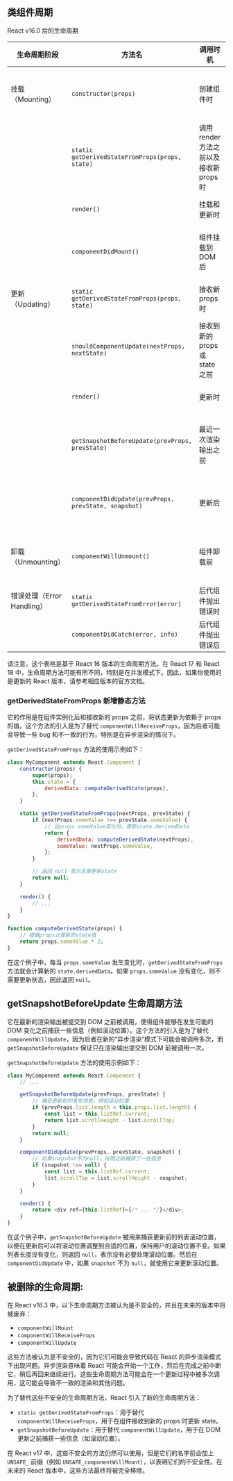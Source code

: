 ## 类组件周期

React v16.0 后的生命周期

| 生命周期阶段               | 方法名                                               | 调用时机                                | 用途                           |
| -------------------------- | ---------------------------------------------------- | --------------------------------------- | ------------------------------ |
| 挂载（Mounting）           | `constructor(props)`                                 | 创建组件时                              | 初始化 state，绑定事件处理方法 |
|                            | `static getDerivedStateFromProps(props, state)`      | 调用 render 方法之前以及接收新 props 时 | 更新 state 或返回 null         |
|                            | `render()`                                           | 挂载和更新时                            | 返回 React 元素                |
|                            | `componentDidMount()`                                | 组件挂载到 DOM 后                       | 执行网络请求、DOM 操作等       |
| 更新（Updating）           | `static getDerivedStateFromProps(props, state)`      | 接收新 props 时                         | 更新 state 或返回 null         |
|                            | `shouldComponentUpdate(nextProps, nextState)`        | 接收到新的 props 或 state 之前          | 决定是否重新渲染               |
|                            | `render()`                                           | 更新时                                  | 返回 React 元素                |
|                            | `getSnapshotBeforeUpdate(prevProps, prevState)`      | 最近一次渲染输出之前                    | 捕获 DOM 信息（如滚动位置）    |
|                            | `componentDidUpdate(prevProps, prevState, snapshot)` | 更新后                                  | 执行网络请求、DOM 操作等       |
| 卸载（Unmounting）         | `componentWillUnmount()`                             | 组件卸载前                              | 清理操作（如取消网络请求）     |
| 错误处理（Error Handling） | `static getDerivedStateFromError(error)`             | 后代组件抛出错误时                      | 渲染备用 UI                    |
|                            | `componentDidCatch(error, info)`                     | 后代组件抛出错误后                      | 记录错误信息                   |

请注意，这个表格是基于 React 16 版本的生命周期方法。在 React 17 和 React 18 中，生命周期方法可能有所不同，特别是在并发模式下。因此，如果你使用的是更新的 React 版本，请参考相应版本的官方文档。

### getDerivedStateFromProps 新增静态方法

它的作用是在组件实例化后和接收新的 props 之前，将状态更新为依赖于 props 的值。这个方法的引入是为了替代 `componentWillReceiveProps`，因为后者可能会导致一些 bug 和不一致的行为，特别是在异步渲染的情况下。

`getDerivedStateFromProps` 方法的使用示例如下：

```javascript
class MyComponent extends React.Component {
    constructor(props) {
        super(props);
        this.state = {
            derivedData: computeDerivedState(props),
        };
    }

    static getDerivedStateFromProps(nextProps, prevState) {
        if (nextProps.someValue !== prevState.someValue) {
            // 当props.someValue变化时，更新state.derivedData
            return {
                derivedData: computeDerivedState(nextProps),
                someValue: nextProps.someValue,
            };
        }

        // 返回 null 表示无需更新state
        return null;
    }

    render() {
        // ...
    }
}

function computeDerivedState(props) {
    // 根据props计算新的state值
    return props.someValue * 2;
}
```

在这个例子中，每当 `props.someValue` 发生变化时，`getDerivedStateFromProps` 方法就会计算新的 `state.derivedData`。如果 `props.someValue` 没有变化，则不需要更新状态，因此返回 `null`。

## getSnapshotBeforeUpdate 生命周期方法

它在最新的渲染输出被提交到 DOM 之前被调用，使得组件能够在发生可能的 DOM 变化之前捕获一些信息（例如滚动位置）。这个方法的引入是为了替代 `componentWillUpdate`，因为后者在新的“异步渲染”模式下可能会被调用多次，而 `getSnapshotBeforeUpdate` 保证只在渲染输出提交到 DOM 前被调用一次。

`getSnapshotBeforeUpdate` 方法的使用示例如下：

```javascript
class MyComponent extends React.Component {
    // ...

    getSnapshotBeforeUpdate(prevProps, prevState) {
        // 捕获更新前的某些信息，例如滚动位置
        if (prevProps.list.length < this.props.list.length) {
            const list = this.listRef.current;
            return list.scrollHeight - list.scrollTop;
        }
        return null;
    }

    componentDidUpdate(prevProps, prevState, snapshot) {
        // 如果snapshot不为null，说明之前捕获了一些信息
        if (snapshot !== null) {
            const list = this.listRef.current;
            list.scrollTop = list.scrollHeight - snapshot;
        }
    }

    render() {
        return <div ref={this.listRef}>{/* ... */}</div>;
    }
}
```

在这个例子中，`getSnapshotBeforeUpdate` 被用来捕获更新前的列表滚动位置，以便在更新后可以将滚动位置调整到合适的位置，保持用户的滚动位置不变。如果列表长度没有变化，则返回 `null`，表示没有必要处理滚动位置。然后在 `componentDidUpdate` 中，如果 `snapshot` 不为 `null`，就使用它来更新滚动位置。

## 被删除的生命周期:

在 React v16.3 中，以下生命周期方法被认为是不安全的，并且在未来的版本中将被废弃：

-   `componentWillMount`
-   `componentWillReceiveProps`
-   `componentWillUpdate`

这些方法被认为是不安全的，因为它们可能会导致代码在 React 的异步渲染模式下出现问题。异步渲染意味着 React 可能会开始一个工作，然后在完成之前中断它，稍后再回来继续进行。这些生命周期方法可能会在一个更新过程中被多次调用，这可能会导致不一致的渲染和其他问题。

为了替代这些不安全的生命周期方法，React 引入了新的生命周期方法：

-   `static getDerivedStateFromProps`：用于替代 `componentWillReceiveProps`，用于在组件接收到新的 props 时更新 state。
-   `getSnapshotBeforeUpdate`：用于替代 `componentWillUpdate`，用于在 DOM 更新之前捕获一些信息（如滚动位置）。

在 React v17 中，这些不安全的方法仍然可以使用，但是它们的名字前会加上 `UNSAFE_` 前缀（例如 `UNSAFE_componentWillMount`），以表明它们的不安全性。在未来的 React 版本中，这些方法最终将被完全移除。

